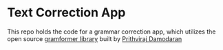 # Text Correction App
This repo holds the code for a grammar correction app, which utilizes the open source [gramformer library](https://github.com/PrithivirajDamodaran/Gramformer) built by [Prithviraj Damodaran](https://github.com/PrithivirajDamodaran)